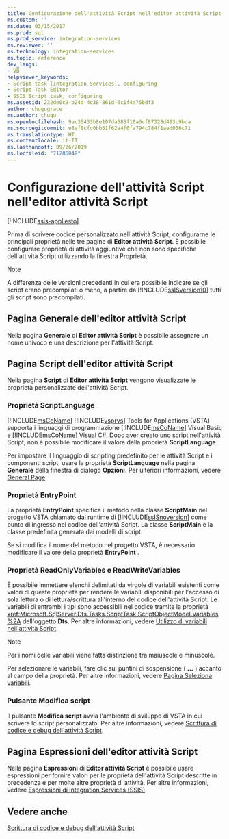 ```yaml
---
title: Configurazione dell'attività Script nell'editor attività Script | Microsoft Docs
ms.custom: ''
ms.date: 03/15/2017
ms.prod: sql
ms.prod_service: integration-services
ms.reviewer: ''
ms.technology: integration-services
ms.topic: reference
dev_langs:
- VB
helpviewer_keywords:
- Script task [Integration Services], configuring
- Script Task Editor
- SSIS Script task, configuring
ms.assetid: 232de0c9-b24d-4c38-861d-6c1f4a75bdf3
author: chugugrace
ms.author: chugu
ms.openlocfilehash: 9ac35433b8e197da585f18a6cf87328d493c9bda
ms.sourcegitcommit: e8af8cfc0bb51f62a4f0fa794c784f1aed006c71
ms.translationtype: HT
ms.contentlocale: it-IT
ms.lasthandoff: 09/26/2019
ms.locfileid: "71286049"
---
```

# <a name="configuring-the-script-task-in-the-script-task-editor"></a>Configurazione dell'attività Script nell'editor attività Script

[!INCLUDE[ssis-appliesto](../../../includes/ssis-appliesto-ssvrpluslinux-asdb-asdw-xxx.md)]


  Prima di scrivere codice personalizzato nell'attività Script, configurarne le principali proprietà nelle tre pagine di **Editor attività Script**. È possibile configurare proprietà di attività aggiuntive che non sono specifiche dell'attività Script utilizzando la finestra Proprietà.  
  
> [!NOTE]  
>  A differenza delle versioni precedenti in cui era possibile indicare se gli script erano precompilati o meno, a partire da [!INCLUDE[ssISversion10](../../../includes/ssisversion10-md.md)] tutti gli script sono precompilati.  
  
## <a name="general-page-of-the-script-task-editor"></a>Pagina Generale dell'editor attività Script  
 Nella pagina **Generale** di **Editor attività Script** è possibile assegnare un nome univoco e una descrizione per l'attività Script.  
  
## <a name="script-page-of-the-script-task-editor"></a>Pagina Script dell'editor attività Script  
 Nella pagina **Script** di **Editor attività Script** vengono visualizzate le proprietà personalizzate dell'attività Script.  
  
### <a name="scriptlanguage-property"></a>Proprietà ScriptLanguage  
 [!INCLUDE[msCoName](../../../includes/msconame-md.md)] [!INCLUDE[vsprvs](../../../includes/vsprvs-md.md)] Tools for Applications (VSTA) supporta i linguaggi di programmazione [!INCLUDE[msCoName](../../../includes/msconame-md.md)] Visual Basic e [!INCLUDE[msCoName](../../../includes/msconame-md.md)] Visual C#. Dopo aver creato uno script nell'attività Script, non è possibile modificare il valore della proprietà **ScriptLanguage**.  
  
 Per impostare il linguaggio di scripting predefinito per le attività Script e i componenti script, usare la proprietà **ScriptLanguage** nella pagina **Generale** della finestra di dialogo **Opzioni**. Per ulteriori informazioni, vedere [General Page](../../general-page-of-integration-services-designers-options.md).  
  
### <a name="entrypoint-property"></a>Proprietà EntryPoint  
 La proprietà **EntryPoint** specifica il metodo nella classe **ScriptMain** nel progetto VSTA chiamato dal runtime di [!INCLUDE[ssISnoversion](../../../includes/ssisnoversion-md.md)] come punto di ingresso nel codice dell'attività Script. La classe **ScriptMain** è la classe predefinita generata dai modelli di script.  
  
 Se si modifica il nome del metodo nel progetto VSTA, è necessario modificare il valore della proprietà **EntryPoint** .  
  
### <a name="readonlyvariables-and-readwritevariables-properties"></a>Proprietà ReadOnlyVariables e ReadWriteVariables  
 È possibile immettere elenchi delimitati da virgole di variabili esistenti come valori di queste proprietà per rendere le variabili disponibili per l'accesso di sola lettura o di lettura/scrittura all'interno del codice dell'attività Script. Le variabili di entrambi i tipi sono accessibili nel codice tramite la proprietà <xref:Microsoft.SqlServer.Dts.Tasks.ScriptTask.ScriptObjectModel.Variables%2A> dell'oggetto **Dts**. Per altre informazioni, vedere [Utilizzo di variabili nell'attività Script](../../../integration-services/extending-packages-scripting/task/using-variables-in-the-script-task.md).  
  
> [!NOTE]  
>  Per i nomi delle variabili viene fatta distinzione tra maiuscole e minuscole.  
  
 Per selezionare le variabili, fare clic sui puntini di sospensione ( **...** ) accanto al campo della proprietà. Per altre informazioni, vedere [Pagina Seleziona variabili](../../../integration-services/control-flow/select-variables-page.md).  
  
### <a name="edit-script-button"></a>Pulsante Modifica script  
 Il pulsante **Modifica script** avvia l'ambiente di sviluppo di VSTA in cui scrivere lo script personalizzato. Per altre informazioni, vedere [Scrittura di codice e debug dell'attività Script](../../../integration-services/extending-packages-scripting/task/coding-and-debugging-the-script-task.md).  
  
## <a name="expressions-page-of-the-script-task-editor"></a>Pagina Espressioni dell'editor attività Script  
 Nella pagina **Espressioni** di **Editor attività Script** è possibile usare espressioni per fornire valori per le proprietà dell'attività Script descritte in precedenza e per molte altre proprietà di attività. Per altre informazioni, vedere [Espressioni di Integration Services &#40;SSIS&#41;](../../../integration-services/expressions/integration-services-ssis-expressions.md).  
  
## <a name="see-also"></a>Vedere anche  
 [Scrittura di codice e debug dell'attività Script](../../../integration-services/extending-packages-scripting/task/coding-and-debugging-the-script-task.md)  
  
  
